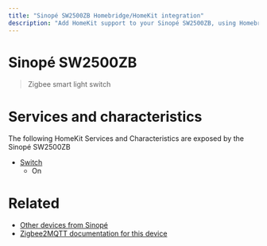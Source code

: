 ```yaml
---
title: "Sinopé SW2500ZB Homebridge/HomeKit integration"
description: "Add HomeKit support to your Sinopé SW2500ZB, using Homebridge, Zigbee2MQTT and homebridge-z2m."
---
```

<!---
This file has been GENERATED using src/docgen/docgen.ts
DO NOT EDIT THIS FILE MANUALLY!
-->
# Sinopé SW2500ZB
> Zigbee smart light switch


# Services and characteristics
The following HomeKit Services and Characteristics are exposed by
the Sinopé SW2500ZB

* [Switch](../../switch.md)
  * On


# Related
* [Other devices from Sinopé](../index.md#sinope)
* [Zigbee2MQTT documentation for this device](https://www.zigbee2mqtt.io/devices/SW2500ZB.html)